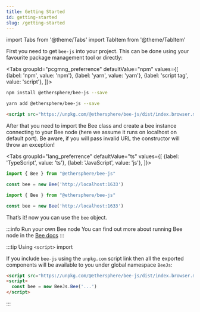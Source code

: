 ```yaml
---
title: Getting Started
id: getting-started
slug: /getting-started
---
```


import Tabs from '@theme/Tabs'
import TabItem from '@theme/TabItem'

First you need to get `bee-js` into your project. This can be done using your favourite package management tool or directly:

<Tabs
  groupId="pcgmng_preferrence"
  defaultValue="npm"
  values={[
    {label: 'npm', value: 'npm'},
    {label: 'yarn', value: 'yarn'},
    {label: 'script tag', value: 'script'},
  ]}>
  <TabItem value="npm">

```sh
npm install @ethersphere/bee-js --save
```

  </TabItem>
  <TabItem value="yarn">

```sh
yarn add @ethersphere/bee-js --save
```

  </TabItem>
  <TabItem value="script">

```html
<script src="https://unpkg.com/@ethersphere/bee-js/dist/index.browser.min.js"></script>
```

  </TabItem>
</Tabs>

After that you need to import the Bee class and create a bee instance connecting to your Bee node (here we assume it runs on localhost on default port).
Be aware, if you will pass invalid URL the constructor will throw an exception!


<Tabs
  groupId="lang_preferrence"
  defaultValue="ts"
  values={[
    {label: 'TypeScript', value: 'ts'},
    {label: 'JavaScript', value: 'js'},
  ]}>
  <TabItem value="ts">

```ts
import { Bee } from "@ethersphere/bee-js"

const bee = new Bee('http://localhost:1633')
```

  </TabItem>
  <TabItem value="js">

```js
import { Bee } from "@ethersphere/bee-js"

const bee = new Bee('http://localhost:1633')
```

  </TabItem>
</Tabs>

That’s it! now you can use the `bee` object.

:::info Run your own Bee node
You can find out more about running Bee node in the [Bee docs](https://docs.ethswarm.org/docs/installation/quick-start)
:::

:::tip Using `<script>` import

If you include `bee-js` using the `unpkg.com` script link then all the exported components will be available to you
under global namespace `BeeJs`:

```html
<script src="https://unpkg.com/@ethersphere/bee-js/dist/index.browser.min.js"></script>
<script>
  const bee = new BeeJs.Bee('...')
</script>
```
:::
